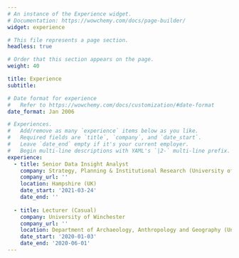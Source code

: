 ```yaml
---
# An instance of the Experience widget.
# Documentation: https://wowchemy.com/docs/page-builder/
widget: experience

# This file represents a page section.
headless: true

# Order that this section appears on the page.
weight: 40

title: Experience
subtitle:

# Date format for experience
#   Refer to https://wowchemy.com/docs/customization/#date-format
date_format: Jan 2006

# Experiences.
#   Add/remove as many `experience` items below as you like.
#   Required fields are `title`, `company`, and `date_start`.
#   Leave `date_end` empty if it's your current employer.
#   Begin multi-line descriptions with YAML's `|2-` multi-line prefix.
experience:
  - title: Senior Data Insight Analyst
    company: Strategy, Planning & Institutional Research (University of Southampton)
    company_url: ''
    location: Hampshire (UK)
    date_start: '2021-03-24'
    date_end: ''
        
  - title: Lecturer (Casual)
    company: University of Winchester
    company_url: ''
    location: Department of Archaeology, Anthropology and Geography (University of Winchester)
    date_start: '2020-01-03'
    date_end: '2020-06-01'
---
```

